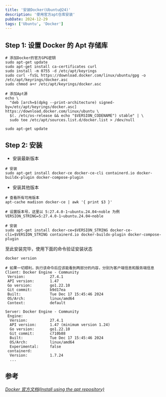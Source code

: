 ```yaml
---
title: '安装Docker(Ubuntu@24)'
description: '使用官方apt仓库安装'
pubDate: 2024-12-29
tags: ['Ubuntu', 'Docker']
---
```


## Step 1: 设置 Docker 的 Apt 存储库

```shell
# 添加Docker的官方GPG密钥
sudo apt-get update
sudo apt-get install ca-certificates curl
sudo install -m 0755 -d /etc/apt/keyrings
sudo curl -fsSL https://download.docker.com/linux/ubuntu/gpg -o /etc/apt/keyrings/docker.asc
sudo chmod a+r /etc/apt/keyrings/docker.asc

# 添加Apt源
echo \
  "deb [arch=$(dpkg --print-architecture) signed-by=/etc/apt/keyrings/docker.asc] https://download.docker.com/linux/ubuntu \
  $(. /etc/os-release && echo "$VERSION_CODENAME") stable" | \
  sudo tee /etc/apt/sources.list.d/docker.list > /dev/null

sudo apt-get update
```

## Step 2: 安装

- 安装最新版本

```shell
# 安装
sudo apt-get install docker-ce docker-ce-cli containerd.io docker-buildx-plugin docker-compose-plugin
```

- 安装其他版本

```shell
# 查看所有可用版本
apt-cache madison docker-ce | awk '{ print $3 }'

# 设置版本号，这里以 5:27.4.0-1~ubuntu.24.04~noble 为例
VERSION_STRING=5:27.4.0-1~ubuntu.24.04~noble

# 安装
sudo apt-get install docker-ce=$VERSION_STRING docker-ce-cli=$VERSION_STRING containerd.io docker-buildx-plugin docker-compose-plugin
```

至此安装完毕，使用下面的命令验证安装状态

```shell
docker version

# 如果一切顺利，执行该命令后应该能看到两部分的内容，分别为客户端信息和服务端信息
Client: Docker Engine - Community
 Version:           27.4.1
 API version:       1.47
 Go version:        go1.22.10
 Git commit:        b9d17ea
 Built:             Tue Dec 17 15:45:46 2024
 OS/Arch:           linux/amd64
 Context:           default

Server: Docker Engine - Community
 Engine:
  Version:          27.4.1
  API version:      1.47 (minimum version 1.24)
  Go version:       go1.22.10
  Git commit:       c710b88
  Built:            Tue Dec 17 15:45:46 2024
  OS/Arch:          linux/amd64
  Experimental:     false
 containerd:
  Version:          1.7.24
  ...
```

## 参考

[_Docker 官方文档(Install using the apt repository)_](https://docs.docker.com/engine/install/ubuntu/#install-using-the-repository)
